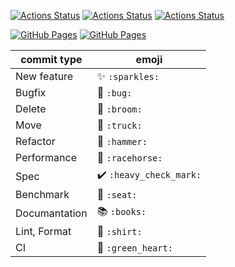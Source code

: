 [![Actions Status](https://github.com/yuruhi/crystal_lib/workflows/verify/badge.svg)](https://github.com/yuruhi/crystal_lib/actions)
[![Actions Status](https://github.com/yuruhi/crystal_lib/workflows/linter/badge.svg)](https://github.com/yuruhi/crystal_lib/actions)
[![Actions Status](https://github.com/yuruhi/crystal_lib/workflows/benchmark/badge.svg)](https://github.com/yuruhi/crystal_lib/actions)

[![GitHub Pages](https://img.shields.io/static/v1?label=GitHub+Pages&message=+&color=brightgreen&logo=github)](https://yuruhi.github.io/crystal_lib/docs)
[![GitHub Pages](https://img.shields.io/static/v1?label=API+Document&message=+&color=brightgreen&logo=crystal)](https://yuruhi.github.io/crystal_lib/api/)

| commit type   | emoji                   |
| ------------- | ----------------------- |
| New feature   | ✨ `:sparkles:`         |
| Bugfix        | 🐛 `:bug:`              |
| Delete        | 🧹 `:broom:`            |
| Move          | 🚚 `:truck:`            |
| Refactor      | 🔨 `:hammer:`           |
| Performance   | 🐎 `:racehorse:`        |
| Spec          | ✔️ `:heavy_check_mark:` |
| Benchmark     | 💺 `:seat:`             |
| Documantation | 📚 `:books:`            |
| Lint, Format  | 👕 `:shirt:`            |
| CI            | 💚 `:green_heart:`      |
